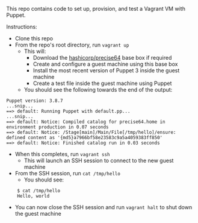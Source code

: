 This repo contains code to set up, provision, and test a Vagrant VM with Puppet.

Instructions:

* Clone this repo
* From the repo's root directory, run `vagrant up`
  * This will:
    * Download the [hashicorp/precise64](https://atlas.hashicorp.com/hashicorp/boxes/precise64) base box if required
    * Create and configure a guest machine using this base box
    * Install the most recent version of Puppet 3 inside the guest machine
    * Create a test file inside the guest machine using Puppet
  * You should see the following towards the end of the output:

```
Puppet version: 3.8.7
...snip...
==> default: Running Puppet with default.pp...
...snip...
==> default: Notice: Compiled catalog for precise64.home in environment production in 0.07 seconds
==> default: Notice: /Stage[main]/Main/File[/tmp/hello]/ensure: defined content as '{md5}a7966bf58e23583c9a5a4059383ff850'
==> default: Notice: Finished catalog run in 0.03 seconds
```


  * When this completes, run `vagrant ssh`
    * This will launch an SSH session to connect to the new guest machine
  * From the SSH session, run `cat /tmp/hello`
    * You should see:

```
    $ cat /tmp/hello 
    Hello, world
```

  * You can now close the SSH session and run `vagrant halt` to shut down the guest machine
